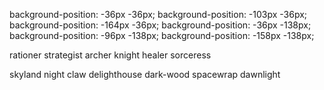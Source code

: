 background-position: -36px -36px;
background-position: -103px -36px;
background-position: -164px -36px;
background-position: -36px -138px;
background-position: -96px -138px;
background-position: -158px -138px;


rationer
strategist
archer
knight
healer
sorceress

skyland
night claw
delighthouse
dark-wood
spacewrap
dawnlight